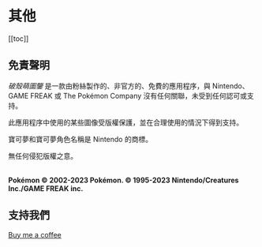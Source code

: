 

# 其他
[[toc]]
## 免責聲明

_破殼萌圖鑒_ 是一款由粉絲製作的、非官方的、免費的應用程序，與 Nintendo、GAME FREAK 或 The Pokémon Company 沒有任何關聯，未受到任何認可或支持。 

此應用程序中使用的某些圖像受版權保護，並在合理使用的情況下得到支持。

寶可夢和寶可夢角色名稱是 Nintendo 的商標。 

無任何侵犯版權之意。

\
**Pokémon © 2002-2023 Pokémon. © 1995-2023 Nintendo/Creatures Inc./GAME FREAK inc.**

## 支持我們
[Buy me a coffee](https://www.buymeacoffee.com/PocketGallery)